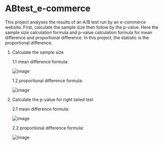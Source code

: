 # ABtest_e-commerce

This project analyses the results of an A/B test run by an e-commerce website. First, calculate the sample size then follow by the p-value. Here the sample size calculation formula and p-value calculation formula for mean difference and proportional difference. In this project, the statistic is the proportional difference.

1. Calculate the sample size <p>
    1.1 mean difference formula:<p>
    ![image](https://user-images.githubusercontent.com/24800888/167408371-692a78ea-b44f-4b47-8af9-19d7043aa1d2.png)

    1.2 proportional difference formula:<p>
    ![image](https://user-images.githubusercontent.com/24800888/167408271-820f4763-ea64-41fc-b69f-89a8307360bd.png)<p>

2. Calculate the p-value for  right tailed test <p>
    2.1 mean difference formula:<p>
    ![image](https://user-images.githubusercontent.com/24800888/167408910-6ec18193-003b-45e1-87e7-06a46b53c846.png)
    
    2.2 proportional difference formula:<p>
    ![image](https://user-images.githubusercontent.com/24800888/167409291-74c80843-c286-44a5-ba12-7b9bc9c1422d.png)


